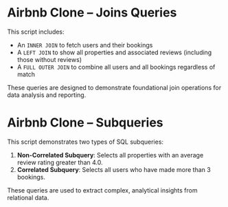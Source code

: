 # Airbnb Clone – Joins Queries

This script includes:
- An `INNER JOIN` to fetch users and their bookings
- A `LEFT JOIN` to show all properties and associated reviews (including those without reviews)
- A `FULL OUTER JOIN` to combine all users and all bookings regardless of match

These queries are designed to demonstrate foundational join operations for data analysis and reporting.



# Airbnb Clone – Subqueries

This script demonstrates two types of SQL subqueries:

1. **Non-Correlated Subquery**: Selects all properties with an average review rating greater than 4.0.
2. **Correlated Subquery**: Selects all users who have made more than 3 bookings.

These queries are used to extract complex, analytical insights from relational data.